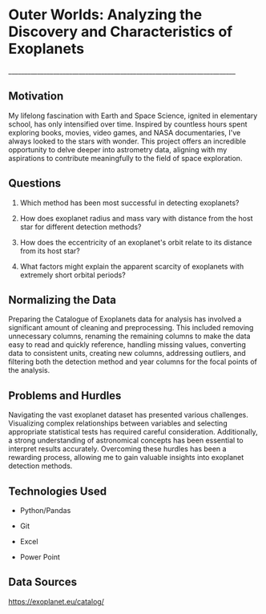 <h1>Outer Worlds: Analyzing the Discovery and Characteristics of Exoplanets</h1>
_______________________________________________________________________




<h2>Motivation</h2>

My lifelong fascination with Earth and Space Science, ignited in elementary school, has only intensified over time. Inspired by countless hours spent exploring books, movies, video games, and NASA documentaries, I've always looked to the stars with wonder. This project offers an incredible opportunity to delve deeper into astrometry data, aligning with my aspirations to contribute meaningfully to the field of space exploration.






<h2>Questions</h2>

1. Which method has been most successful in detecting exoplanets?

2. How does exoplanet radius and mass vary with distance from the host star for different detection methods?

3. How does the eccentricity of an exoplanet's orbit relate to its distance from its host star?

4. What factors might explain the apparent scarcity of exoplanets with extremely short orbital periods?






<h2>Normalizing the Data</h2>

Preparing the Catalogue of Exoplanets data for analysis has involved a significant amount of cleaning and preprocessing. This included removing unnecessary columns, renaming the remaining columns to make the data easy to read and quickly reference, handling missing values, converting data to consistent units, creating new columns, addressing outliers, and filtering both the detection method and year columns for the focal points of the analysis. 






<h2>Problems and Hurdles</h2>

Navigating the vast exoplanet dataset has presented various challenges. Visualizing complex relationships between variables and selecting appropriate statistical tests has required careful consideration. Additionally, a strong understanding of astronomical concepts has been essential to interpret results accurately. Overcoming these hurdles has been a rewarding process, allowing me to gain valuable insights into exoplanet detection methods.






<h2>Technologies Used</h2>

- Python/Pandas 

- Git

- Excel

- Power Point






<h2>Data Sources</h2>

https://exoplanet.eu/catalog/




























